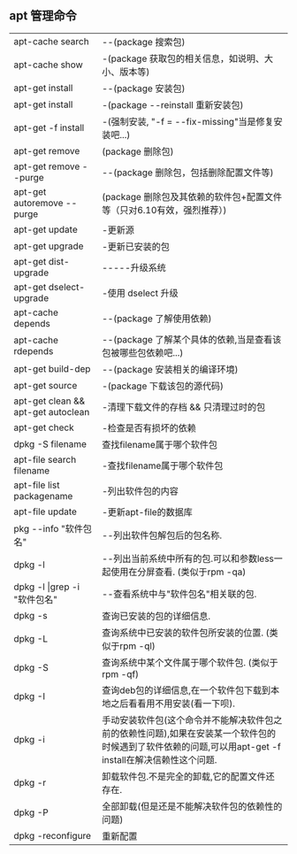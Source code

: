 
## apt 管理命令
|||
|--|--|
|apt-cache search           |--(package 搜索包) |
|apt-cache show             |-(package 获取包的相关信息，如说明、大小、版本等) |
|apt-get install            |--(package 安装包) |
|apt-get install            |-(package --reinstall 重新安装包) |
|apt-get -f install         |-(强制安装, "-f = --fix-missing"当是修复安装吧...) |
|apt-get remove             |(package 删除包) |
|apt-get remove --purge     |--(package 删除包，包括删除配置文件等) |
|apt-get autoremove --purge |(package 删除包及其依赖的软件包+配置文件等（只对6.10有效，强烈推荐）) |
|apt-get update             |-更新源 |
|apt-get upgrade            |-更新已安装的包 |
|apt-get dist-upgrade       |-----升级系统 |
|apt-get dselect-upgrade    |-使用 dselect 升级 |
|apt-cache depends          |--(package 了解使用依赖) |
|apt-cache rdepends         |--(package 了解某个具体的依赖,当是查看该包被哪些包依赖吧...) |
|apt-get build-dep          |--(package 安装相关的编译环境) |
|apt-get source             |-(package 下载该包的源代码) |
|apt-get clean && apt-get autoclean |-清理下载文件的存档 && 只清理过时的包 |
|apt-get check              |-检查是否有损坏的依赖 |
|dpkg -S filename           |查找filename属于哪个软件包 |
|apt-file search filename   |-查找filename属于哪个软件包 |
|apt-file list packagename  |-列出软件包的内容 |
|apt-file update            |-更新apt-file的数据库 |
|pkg --info "软件包名"       |--列出软件包解包后的包名称.|
|dpkg -l                    |--列出当前系统中所有的包.可以和参数less一起使用在分屏查看. (类似于rpm -qa)|
|dpkg -l \|grep -i "软件包名" |--查看系统中与"软件包名"相关联的包.|
|dpkg -s                    |查询已安装的包的详细信息.|
|dpkg -L                    |查询系统中已安装的软件包所安装的位置. (类似于rpm -ql)|
|dpkg -S                    |查询系统中某个文件属于哪个软件包. (类似于rpm -qf)|
|dpkg -I                    |查询deb包的详细信息,在一个软件包下载到本地之后看看用不用安装(看一下呗).|
|dpkg -i                    |手动安装软件包(这个命令并不能解决软件包之前的依赖性问题),如果在安装某一个软件包的时候遇到了软件依赖的问题,可以用apt-get -f install在解决信赖性这个问题.|
|dpkg -r                    |卸载软件包.不是完全的卸载,它的配置文件还存在.|
|dpkg -P                    |全部卸载(但是还是不能解决软件包的依赖性的问题)|
|dpkg -reconfigure          | 重新配置|

